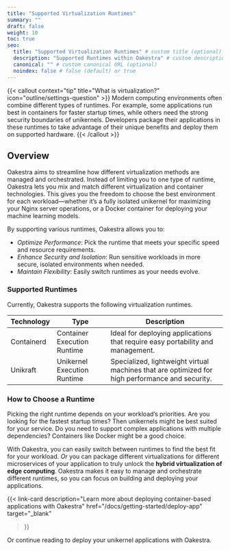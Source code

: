 ```yaml
---
title: "Supported Virtualization Runtimes"
summary: ""
draft: false
weight: 10
toc: true
seo:
  title: "Supported Virtualization Runtimes" # custom title (optional)
  description: "Supported Runtimes within Oakestra" # custom description (recommended)
  canonical: "" # custom canonical URL (optional)
  noindex: false # false (default) or true
---
```


{{< callout context="tip" title="What is virtualization?" icon="outline/settings-question" >}}
Modern computing environments often combine different types of runtimes. For example, some applications run best in containers for faster startup times, while others need the strong security boundaries of unikernels. Developers package their applications in these runtimes to take advantage of their unique benefits and deploy them on supported hardware.
{{< /callout >}}

## Overview

Oakestra aims to streamline how different virtualization methods are managed and orchestrated. Instead of limiting you to one type of runtime, Oakestra lets you mix and match different virtualization and container technologies. This gives you the freedom to choose the best environment for each workload—whether it’s a fully isolated unikernel for maximizing your Nginx server operations, or a Docker container for deploying your machine learning models.

By supporting various runtimes, Oakestra allows you to:

- *Optimize Performance*: Pick the runtime that meets your specific speed and resource requirements.
- *Enhance Security and Isolation*: Run sensitive workloads in more secure, isolated environments when needed.
- *Maintain Flexibility*: Easily switch runtimes as your needs evolve.

### Supported Runtimes

Currently, Oakestra supports the following virtualization runtimes.

| Technology    | Type |  Description |
| --------- | ----------- | ----------- |
| Containerd    | Container Execution Runtime | Ideal for deploying applications that require easy portability and management. |
| Unikraft | Unikernel Execution Runtime |  Specialized, lightweight virtual machines that are optimized for high performance and security. |

### How to Choose a Runtime

Picking the right runtime depends on your workload’s priorities. Are you looking for the fastest startup times? Then unikernels might be best suited for your service. Do you need to support complex applications with multiple dependencies? Containers like Docker might be a good choice.

With Oakestra, you can easily switch between runtimes to find the best fit for your workload. *Or* you can package different virtualizations for different microservices of your application to truly unlock the **hybrid virtualization of edge computing**. Oakestra makes it easy to manage and orchestrate different runtimes, so you can focus on building and deploying your applications.

{{< link-card
  description="Learn more about deploying container-based applications with Oakestra"
  href="/docs/getting-started/deploy-app"
  target="_blank"
>}}

Or continue reading to deploy your unikernel applications with Oakestra.
